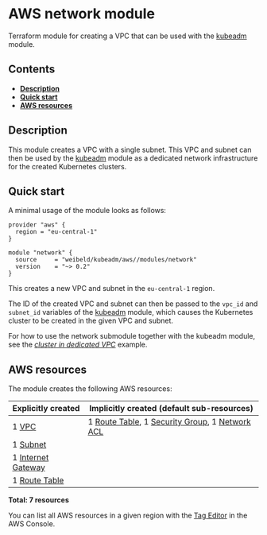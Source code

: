 # AWS network module

Terraform module for creating a VPC that can be used with the [kubeadm](https://github.com/weibeld/terraform-aws-kubeadm) module.

## Contents

- [**Description**](#description)
- [**Quick start**](#quick-start)
- [**AWS resources**](#aws-resources)

## Description

This module creates a VPC with a single subnet. This VPC and subnet can then be used by the [kubeadm](https://github.com/weibeld/terraform-aws-kubeadm) module as a dedicated network infrastructure for the created Kubernetes clusters.

## Quick start

A minimal usage of the module looks as follows:

```hcl
provider "aws" {
  region = "eu-central-1"
}

module "network" {
  source     = "weibeld/kubeadm/aws//modules/network"
  version    = "~> 0.2"
}
```

This creates a new VPC and subnet in the `eu-central-1` region.

The ID of the created VPC and subnet can then be passed to the `vpc_id` and `subnet_id` variables of the [kubeadm](https://github.com/weibeld/terraform-aws-kubeadm) module, which causes the Kubernetes cluster to be created in the given VPC and subnet.

For how to use the network submodule together with the kubeadm module, see the [_cluster in dedicated VPC_](https://github.com/weibeld/terraform-aws-kubeadm/tree/master/examples/ex3-cluster-in-dedicated-vpc) example.

## AWS resources

The module creates the following AWS resources:

| Explicitly created        | Implicitly created (default sub-resources)                          |
|---------------------------|---------------------------------------------------------------------|
| 1 [VPC][vpc]              | 1 [Route Table][rtb], 1 [Security Group][sg], 1 [Network ACL][acl]  |
| 1 [Subnet][subnet]        |                                                                     |
| 1 [Internet Gateway][igw] |                                                                     |
| 1 [Route Table][rtb]      |                                                                     |

**Total: 7 resources**

[vpc]: https://docs.aws.amazon.com/AWSEC2/latest/UserGuide/elastic-ip-addresses-eip.html
[acl]: https://docs.aws.amazon.com/vpc/latest/userguide/vpc-network-acls.html
[rtb]: https://docs.aws.amazon.com/vpc/latest/userguide/VPC_Route_Tables.html
[sg]: https://docs.aws.amazon.com/vpc/latest/userguide/VPC_SecurityGroups.html
[subnet]: https://docs.aws.amazon.com/vpc/latest/userguide/VPC_Subnets.html
[igw]: https://docs.aws.amazon.com/vpc/latest/userguide/VPC_Internet_Gateway.html

You can list all AWS resources in a given region with the [Tag Editor](https://console.aws.amazon.com/resource-groups/tag-editor) in the AWS Console.
